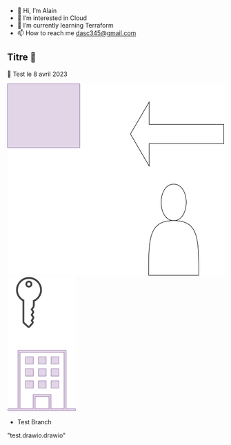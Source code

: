 - 👋 Hi, I’m Alain
- 👀 I’m interested in Cloud
- 🌱 I’m currently learning Terraform
- 📫 How to reach me dasc345@gmail.com

## Titre 🤡

:saxophone:
Test le 8 avril 2023

<img src="test.drawio.svg"/>

<img src="test.png"/>

- Test Branch

"test.drawio.drawio"

